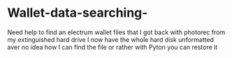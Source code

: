 # Wallet-data-searching-
Need help to find an electrum wallet files that I got back with photorec from my extinguished hard drive
I now have the whole hard disk unformatted aver no idea how I can find the file or rather with Pyton you can restore it
